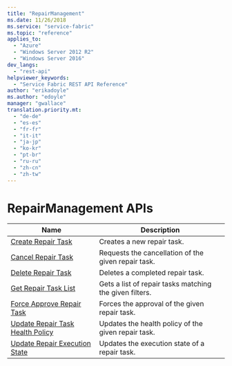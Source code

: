```yaml
---
title: "RepairManagement"
ms.date: 11/26/2018
ms.service: "service-fabric"
ms.topic: "reference"
applies_to: 
  - "Azure"
  - "Windows Server 2012 R2"
  - "Windows Server 2016"
dev_langs: 
  - "rest-api"
helpviewer_keywords: 
  - "Service Fabric REST API Reference"
author: "erikadoyle"
ms.author: "edoyle"
manager: "gwallace"
translation.priority.mt: 
  - "de-de"
  - "es-es"
  - "fr-fr"
  - "it-it"
  - "ja-jp"
  - "ko-kr"
  - "pt-br"
  - "ru-ru"
  - "zh-cn"
  - "zh-tw"
---
```

# RepairManagement APIs

| Name | Description |
| --- | --- |
| [Create Repair Task](sfclient-v64-api-createrepairtask.md) | Creates a new repair task.<br/> |
| [Cancel Repair Task](sfclient-v64-api-cancelrepairtask.md) | Requests the cancellation of the given repair task.<br/> |
| [Delete Repair Task](sfclient-v64-api-deleterepairtask.md) | Deletes a completed repair task.<br/> |
| [Get Repair Task List](sfclient-v64-api-getrepairtasklist.md) | Gets a list of repair tasks matching the given filters.<br/> |
| [Force Approve Repair Task](sfclient-v64-api-forceapproverepairtask.md) | Forces the approval of the given repair task.<br/> |
| [Update Repair Task Health Policy](sfclient-v64-api-updaterepairtaskhealthpolicy.md) | Updates the health policy of the given repair task.<br/> |
| [Update Repair Execution State](sfclient-v64-api-updaterepairexecutionstate.md) | Updates the execution state of a repair task.<br/> |

